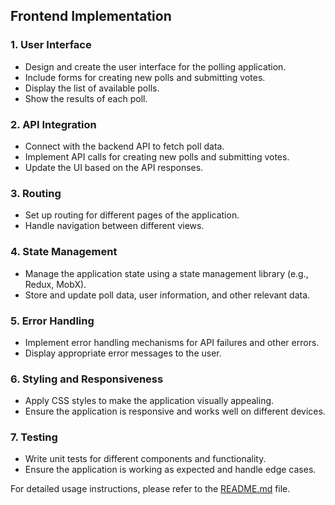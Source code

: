 ## Frontend Implementation

### 1. User Interface

-   Design and create the user interface for the polling application.
-   Include forms for creating new polls and submitting votes.
-   Display the list of available polls.
-   Show the results of each poll.

### 2. API Integration

-   Connect with the backend API to fetch poll data.
-   Implement API calls for creating new polls and submitting votes.
-   Update the UI based on the API responses.

### 3. Routing

-   Set up routing for different pages of the application.
-   Handle navigation between different views.

### 4. State Management

-   Manage the application state using a state management library (e.g., Redux, MobX).
-   Store and update poll data, user information, and other relevant data.

### 5. Error Handling

-   Implement error handling mechanisms for API failures and other errors.
-   Display appropriate error messages to the user.

### 6. Styling and Responsiveness

-   Apply CSS styles to make the application visually appealing.
-   Ensure the application is responsive and works well on different devices.

### 7. Testing

-   Write unit tests for different components and functionality.
-   Ensure the application is working as expected and handle edge cases.

For detailed usage instructions, please refer to the [README.md](./README.md) file.
